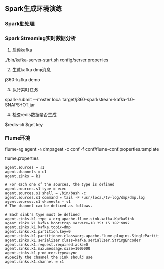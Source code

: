 ## Spark生成环境演练

### Spark批处理


### Spark Streaming实时数据分析

1. 启动kafka

./bin/kafka-server-start.sh config/server.properties

2. 生成kafka dmp消息

j360-kafka demo

3. 执行实时任务

spark-submit --master local target/j360-sparkstream-kafka-1.0-SNAPSHOT.jar


4. 检查redis数据是否生成

$redis-cli
$get key


### Flume环境

flume-ng agent -n dmpagent -c conf -f conf/flume-conf.properties.template

flume.properties

```
agent.sources = s1
agent.channels = c1
agent.sinks = k1

# For each one of the sources, the type is defined
agent.sources.s1.type = exec
agent.sources.s1.shell = /bin/bash -c
agent.sources.s1.command = tail -F /usr/local/tv-log/dmp/dmp.log
agent.sources.s1.channels = c1
# The channel can be defined as follows.

# Each sink's type must be defined
agent.sinks.k1.type = org.apache.flume.sink.kafka.KafkaSink
agent.sinks.k1.kafka.bootstrap.servers=10.253.15.182:9092
agent.sinks.k1.kafka.topic=dmp
agent.sinks.k1.partition.key=0
agent.sinks.k1.partitioner.class=org.apache.flume.plugins.SinglePartition
agent.sinks.k1.serializer.class=kafka.serializer.StringEncoder
agent.sinks.k1.request.required.acks=0
agent.sinks.k1.max.message.size=1000000
agent.sinks.k1.producer.type=sync
#Specify the channel the sink should use
agent.sinks.k1.channel = c1
```